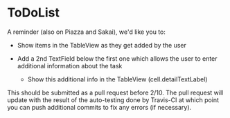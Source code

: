# ToDoList

A reminder (also on Piazza and Sakai), we'd like you to:

* Show items in the TableView as they get added by the user

* Add a 2nd TextField below the first one which allows the user to enter additional information about the task
  * Show this additional info in the TableView (cell.detailTextLabel)


This should be submitted as a pull request before 2/10.  The pull request will update with the result of the auto-testing done by Travis-CI at which point you can push additional commits to fix any errors (if necessary).
